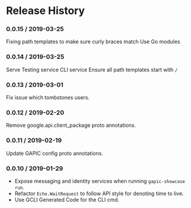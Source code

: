 # Release History

### 0.0.15 / 2019-03-25
Fixing path templates to make sure curly braces match
Use Go modules

### 0.0.14 / 2019-03-25
Serve Testing service CLI service
Ensure all path templates start with `/`

### 0.0.13 / 2019-03-01
Fix issue which tombstones users.

### 0.0.12 / 2019-02-20
Remove google.api.client_package proto annotations.

### 0.0.11 / 2019-02-19
Update GAPIC config proto annotations.

### 0.0.10 / 2019-01-29
- Expose messaging and identity services when running `gapic-showcase run`.
- Refactor `Echo.WaitRequest` to follow API style for denoting time to live.
- Use GCLI Generated Code for the CLI cmd.
